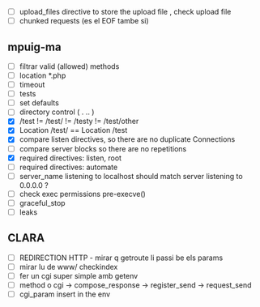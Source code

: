 - [ ] upload\_files directive to store the upload file , check upload file
- [ ] chunked requests (es el EOF tambe si)

## mpuig-ma

- [ ] filtrar valid (allowed) methods
- [ ] location \*.php 
- [ ] timeout
- [ ] tests
- [ ] set defaults
- [ ] directory control ( . .. )
- [x] /test != /test/ != /testy != /test/other
- [x] Location /test/ == Location /test
- [x] compare listen directives, so there are no duplicate Connections
- [ ] compare server blocks so there are no repetitions
- [x] required directives: listen, root
- [ ] required directives: automate
- [ ] server\_name listening to localhost should match server listening to 0.0.0.0 ?
- [ ] check exec permissions pre-execve()
- [ ] graceful\_stop
- [ ] leaks

## CLARA

- [ ] REDIRECTION HTTP - mirar q getroute li passi be els params
- [ ] mirar lu de www/ checkindex
- [ ] fer un cgi super simple amb getenv
- [ ] method o cgi -> compose\_response -> register\_send -> request\_send
- [ ] cgi\_param insert in the env
